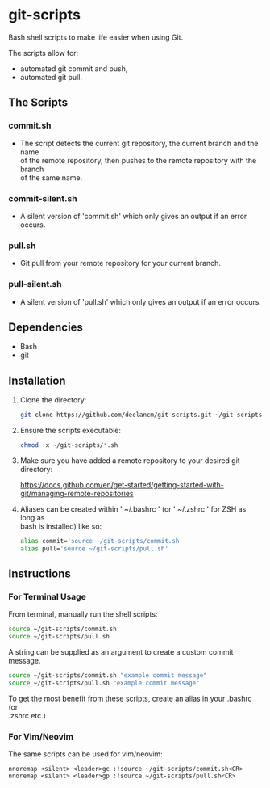 # git-scripts

Bash shell scripts to make life easier when using Git.

The scripts allow for:

- automated git commit and push,
- automated git pull.

## The Scripts

### commit.sh

- The script detects the current git repository, the current branch and the name\
  of the remote repository, then pushes to the remote repository with the branch\
  of the same name.

### commit-silent.sh

- A silent version of 'commit.sh' which only gives an output if an error occurs.

### pull.sh

- Git pull from your remote repository for your current branch.

### pull-silent.sh

- A silent version of 'pull.sh' which only gives an output if an error occurs.

## Dependencies

- Bash
- git

## Installation

1. Clone the directory:

    ```Bash
    git clone https://github.com/declancm/git-scripts.git ~/git-scripts
    ```

2. Ensure the scripts executable:

    ```Bash
    chmod +x ~/git-scripts/*.sh
    ```

3. Make sure you have added a remote repository to your desired git directory:

    <https://docs.github.com/en/get-started/getting-started-with-git/managing-remote-repositories>

4. Aliases can be created within ' ~/.bashrc ' (or ' ~/.zshrc ' for ZSH as long as\
   bash is installed) like so:

   ```Bash
   alias commit='source ~/git-scripts/commit.sh'
   alias pull='source ~/git-scripts/pull.sh'
   ```

## Instructions

### For Terminal Usage

From terminal, manually run the shell scripts:

```Bash
source ~/git-scripts/commit.sh
source ~/git-scripts/pull.sh
```

A string can be supplied as an argument to create a custom commit message.

```Bash
source ~/git-scripts/commit.sh "example commit message"
source ~/git-scripts/pull.sh "example commit message"
```

To get the most benefit from these scripts, create an alias in your .bashrc (or\
.zshrc etc.)

### For Vim/Neovim

The same scripts can be used for vim/neovim:

```vim
nnoremap <silent> <leader>gc :!source ~/git-scripts/commit.sh<CR>
nnoremap <silent> <leader>gp :!source ~/git-scripts/pull.sh<CR>
```
